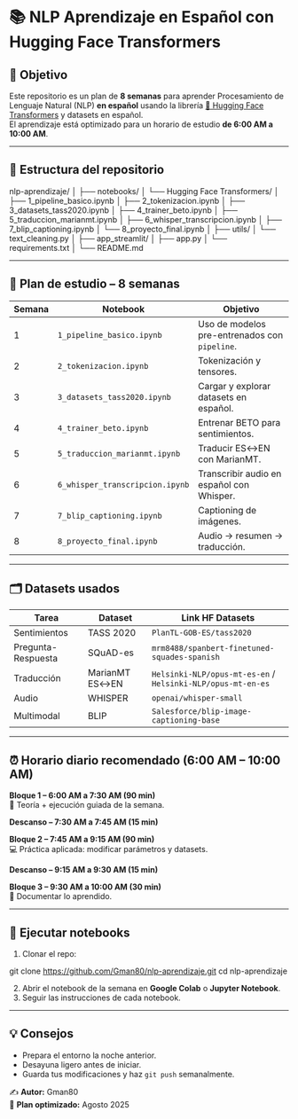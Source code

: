 # 📚 NLP Aprendizaje en Español con Hugging Face Transformers

## 🎯 Objetivo
Este repositorio es un plan de **8 semanas** para aprender Procesamiento de Lenguaje Natural (NLP) **en español** usando la librería [🤗 Hugging Face Transformers](https://github.com/huggingface/transformers) y datasets en español.  
El aprendizaje está optimizado para un horario de estudio **de 6:00 AM a 10:00 AM**.

---

## 📂 Estructura del repositorio

nlp-aprendizaje/
│
├── notebooks/
│ └── Hugging Face Transformers/
│ ├── 1_pipeline_basico.ipynb
│ ├── 2_tokenizacion.ipynb
│ ├── 3_datasets_tass2020.ipynb
│ ├── 4_trainer_beto.ipynb
│ ├── 5_traduccion_marianmt.ipynb
│ ├── 6_whisper_transcripcion.ipynb
│ ├── 7_blip_captioning.ipynb
│ └── 8_proyecto_final.ipynb
│
├── utils/
│ └── text_cleaning.py
│
├── app_streamlit/
│ ├── app.py
│ └── requirements.txt
│
└── README.md


---

## 📅 Plan de estudio – 8 semanas

| Semana | Notebook | Objetivo |
|--------|----------|----------|
| 1 | `1_pipeline_basico.ipynb` | Uso de modelos pre-entrenados con `pipeline`. |
| 2 | `2_tokenizacion.ipynb` | Tokenización y tensores. |
| 3 | `3_datasets_tass2020.ipynb` | Cargar y explorar datasets en español. |
| 4 | `4_trainer_beto.ipynb` | Entrenar BETO para sentimientos. |
| 5 | `5_traduccion_marianmt.ipynb` | Traducir ES↔EN con MarianMT. |
| 6 | `6_whisper_transcripcion.ipynb` | Transcribir audio en español con Whisper. |
| 7 | `7_blip_captioning.ipynb` | Captioning de imágenes. |
| 8 | `8_proyecto_final.ipynb` | Audio → resumen → traducción. |

---

## 🗂 Datasets usados

| Tarea | Dataset | Link HF Datasets |
|-------|---------|------------------|
| Sentimientos | TASS 2020 | `PlanTL-GOB-ES/tass2020` |
| Pregunta-Respuesta | SQuAD-es | `mrm8488/spanbert-finetuned-squades-spanish` |
| Traducción | MarianMT ES↔EN | `Helsinki-NLP/opus-mt-es-en` / `Helsinki-NLP/opus-mt-en-es` |
| Audio | WHISPER | `openai/whisper-small` |
| Multimodal | BLIP | `Salesforce/blip-image-captioning-base` |

---

## ⏰ Horario diario recomendado (6:00 AM – 10:00 AM)

**Bloque 1 – 6:00 AM a 7:30 AM (90 min)**  
📖 Teoría + ejecución guiada de la semana.  

**Descanso – 7:30 AM a 7:45 AM (15 min)**  

**Bloque 2 – 7:45 AM a 9:15 AM (90 min)**  
💻 Práctica aplicada: modificar parámetros y datasets.  

**Descanso – 9:15 AM a 9:30 AM (15 min)**  

**Bloque 3 – 9:30 AM a 10:00 AM (30 min)**  
📝 Documentar lo aprendido.

---

## 🚀 Ejecutar notebooks
1. Clonar el repo:  

git clone https://github.com/Gman80/nlp-aprendizaje.git
cd nlp-aprendizaje

2. Abrir el notebook de la semana en **Google Colab** o **Jupyter Notebook**.
3. Seguir las instrucciones de cada notebook.

---

## 💡 Consejos
- Prepara el entorno la noche anterior.
- Desayuna ligero antes de iniciar.
- Guarda tus modificaciones y haz `git push` semanalmente.

✍ **Autor:** Gman80  
📆 **Plan optimizado:** Agosto 2025  


